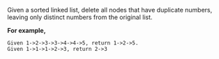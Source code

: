 Given a sorted linked list, delete all nodes that have duplicate numbers, leaving only distinct numbers from the original list.

**For example,**
```
Given 1->2->3->3->4->4->5, return 1->2->5.
Given 1->1->1->2->3, return 2->3
```
